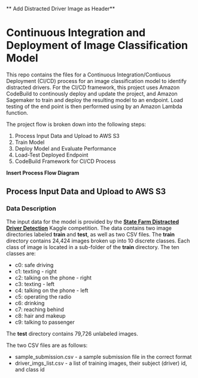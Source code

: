 ** Add Distracted Driver Image as Header**

# Continuous Integration and Deployment of Image Classification Model
This repo contains the files for a Continuous Integration/Contiuous Deployment (CI/CD) process for an image classification model to identify distracted drivers. For the CI/CD framework, this project uses Amazon CodeBuild to continously deploy and update the project, and Amazon Sagemaker to train and deploy the resulting model to an endpoint. Load testing of the end point is then performed using by an Amazon Lambda function.

The project flow is broken down into the following steps:

1. Process Input Data and Upload to AWS S3
2. Train Model
3. Deploy Model and Evaluate Performance
4. Load-Test Deployed Endpoint
5. CodeBuild Framework for CI/CD Process

**Insert Process Flow Diagram**

## Process Input Data and Upload to AWS S3
### Data Description
The input data for the model is provided by the [**State Farm Distracted Driver Detection**](https://www.kaggle.com/c/state-farm-distracted-driver-detection) Kaggle competition. The data contains two image directories labeled **train** and **test**, as well as two CSV files. The **train** directory contains  24,424 images broken up into 10 discrete classes. Each class of image is located in a sub-folder of the **train** directory. The ten classes are:

* c0: safe driving
* c1: texting - right
* c2: talking on the phone - right
* c3: texting - left
* c4: talking on the phone - left
* c5: operating the radio
* c6: drinking
* c7: reaching behind
* c8: hair and makeup
* c9: talking to passenger

The **test** directory contains 79,726 unlabeled images.

The two CSV files are as follows:

* sample_submission.csv - a sample submission file in the correct format
* driver_imgs_list.csv - a list of training images, their subject (driver) id, and class id
